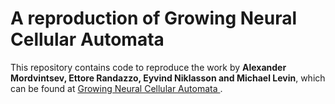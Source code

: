 # A reproduction of Growing Neural Cellular Automata

This repository contains code to reproduce the work by **Alexander Mordvintsev, Ettore Randazzo, Eyvind Niklasson and Michael Levin**, which can be found at [Growing Neural Cellular Automata
](https://distill.pub/2020/growing-ca/).